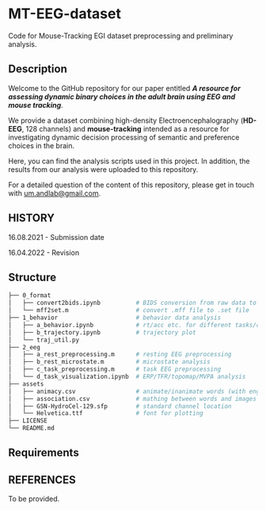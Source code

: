 # MT-EEG-dataset

Code for Mouse-Tracking EGI dataset preprocessing and preliminary analysis.
## Description

Welcome to the GitHub repository for our paper entitled ***A resource for assessing dynamic binary choices in the adult brain using EEG and mouse tracking***.

We provide a dataset combining high-density Electroencephalography (**HD-EEG**, 128 channels) and **mouse-tracking** intended as a resource for investigating dynamic decision processing of semantic and preference choices in the brain.

Here, you can find the analysis scripts used in this project. In addition, the results from our analysis were uploaded to this repository.

For a detailed question of the content of this repository, please get in touch with um.andlab@gmail.com.

## HISTORY

16.08.2021 - Submission date

16.04.2022 - Revision

## Structure

```bash
├── 0_format
│   ├── convert2bids.ipynb          # BIDS conversion from raw data to BIDS
│   └── mff2set.m                   # convert .mff file to .set file
├── 1_behavior                      # behavior data analysis
│   ├── a_behavior.ipynb            # rt/acc etc. for different tasks/conditions
│   ├── b_trajectory.ipynb          # trajectory plot
│   └── traj_util.py
├── 2_eeg
│   ├── a_rest_preprocessing.m      # resting EEG preprocessing
│   ├── b_rest_microstate.m         # microstate analysis
│   ├── c_task_preprocessing.m      # task EEG preprocessing
│   └── d_task_visualization.ipynb  # ERP/TFR/topomap/MVPA analysis
├── assets
│   ├── animacy.csv                 # animate/inanimate words (with english version)
│   ├── association.csv             # mathing between words and images
│   ├── GSN-HydroCel-129.sfp        # standard channel location
│   └── Helvetica.ttf               # font for plotting
├── LICENSE
└── README.md
```

## Requirements


## REFERENCES

To be provided.
